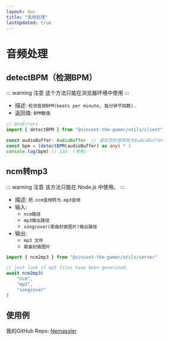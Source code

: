 ```yaml
---
layout: doc
title: "音频处理"
lastUpdated: true
---
```


# 音频处理

## detectBPM（检测BPM）

::: warning 注意
这个方法只能在浏览器环境中使用
:::

- 描述: `检测音频BPM(beats per minute, 每分钟节拍数).`
- 返回值: `BPM数值`

```ts twoslash
// @noErrors
import { detectBPM } from "@vincent-the-gamer/utils/client"

const audioBuffer: AudioBuffer  // 请将您的音频转为AudioBuffer
const bpm = (detectBPM(audioBuffer) as any) * 1
console.log(bpm) // 120  (举例)
```

## ncm转mp3

::: warning 注意
该方法只能在 Node.js 中使用。
:::

- 描述: `把.ncm音频转为.mp3音频`
- 输入: 
    - `ncm路径`
    - `mp3输出路径`
    - `songcover(歌曲封面图片)输出路径`
- 输出:
    - `mp3 文件`
    - `歌曲封面图片`


```ts twoslash
import { ncm2mp3 } from "@vincent-the-gamer/utils/server"

// just look if mp3 files have been generated.
await ncm2mp3(
    "ncm", 
    "mp3", 
    "songcover"
)
```

## 使用例
我的GitHub Repo: [Nemassler](https://github.com/Vincent-the-gamer/Nemassler)